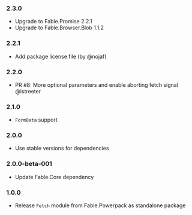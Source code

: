 ### 2.3.0

* Upgrade to Fable.Promise 2.2.1
* Upgrade to Fable.Browser.Blob 1.1.2

### 2.2.1

* Add package license file (by @nojaf)

### 2.2.0

* PR #8: More optional parameters and enable aborting fetch signal @istreeter

### 2.1.0

* `FormData` support

### 2.0.0

* Use stable versions for dependencies

### 2.0.0-beta-001

* Update Fable.Core dependency

### 1.0.0

* Release `Fetch` module from Fable.Powerpack as standalone package
